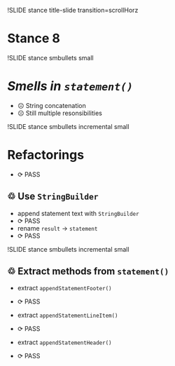 !SLIDE stance title-slide transition=scrollHorz
# Stance 8

!SLIDE stance smbullets small

*Smells in `statement()`*
=========================
* ☹ String concatenation
* ☹ Still multiple resonsibilities

!SLIDE stance smbullets incremental small

Refactorings
============
* <span class="PASS">⟳ PASS</span>

♲ Use `StringBuilder`
---------------------
* append statement text with `StringBuilder`
* <span class="PASS">⟳ PASS</span>
* rename `result` → `statement`
* <span class="PASS">⟳ PASS</span>

!SLIDE stance smbullets incremental small

♲ Extract methods from `statement()`
------------------------------------
* extract `appendStatementFooter()`
* <span class="PASS">⟳ PASS</span>

* extract `appendStatementLineItem()`
* <span class="PASS">⟳ PASS</span>

* extract `appendStatementHeader()`
* <span class="PASS">⟳ PASS</span>

